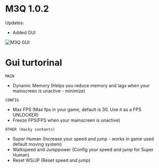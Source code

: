 # M3Q 1.0.2
Updates:
+ Added GUI

![M3Q GUI](https://i.ibb.co/FwqvPWH/Screenshot-2023-03-01-193628.png "logo")
# Gui turtorinal
``MAIN``
+ Dynamic Memory (Helps you reduce memory and lags when your mainscreen is unactive - minimize)

``CONFIG``
+ Max FPS (Max fps in your game, default is 30. Use it as a FPS UNLOCKER)
+ Freeze FPS(FPS when your mainscreen is unactive)

``OTHER (Hacky contents)``

+ Super Human (Increase your speed and jump - works in game used default moving system)
+ Walkspeed and Jumppower (Config your speed and jump for Super Human)
+ Reset WS/JP (Reset speed and jump)
